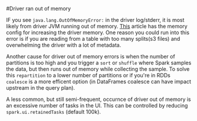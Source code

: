 #Driver ran out of memory

IF you see ```java.lang.OutOfMemoryError:```  in the driver log/stderr, it is most likely from driver JVM running out of memory. [This](https://manuals.netflix.net/view/sparkdocs/mkdocs/master/memory-configuration/#driver-ran-out-of-jvm-memory) article has the memory config for increasing the driver memory. One reason you could run into this error is
if you are reading from a table with too many splits(s3 files) and overwhelming the driver with a lot of metadata.



Another cause for driver out of memory errors is when the number of partitions is too high and you trigger a `sort` or `shuffle` where Spark samples the data, but then runs out of memory while collecting the sample. To solve this `repartition` to a lower number of partitions or if you're in RDDs `coalesce` is a more efficent option (in DataFrames coalesce can have impact upstream in the query plan).


A less common, but still semi-frequent, occurnce of driver out of memory is an excessive number of tasks in the UI. This can be controlled by reducing `spark.ui.retainedTasks` (default 100k).


